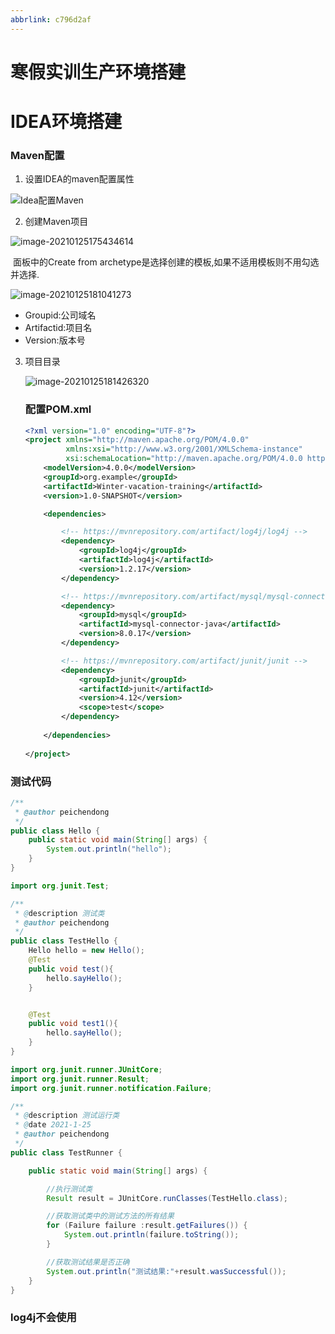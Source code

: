 ```yaml
---
abbrlink: c796d2af
---
```

# 寒假实训生产环境搭建

# IDEA环境搭建

### Maven配置

1. 设置IDEA的maven配置属性

![Idea配置Maven](https://raw.githubusercontent.com/1122pcd1122/My-picture/master/img/image-20210125175136347.png)

2. 创建Maven项目

![image-20210125175434614](https://raw.githubusercontent.com/1122pcd1122/My-picture/master/img/image-20210125175434614.png)

​	面板中的Create from archetype是选择创建的模板,如果不适用模板则不用勾选并选择.

![image-20210125181041273](https://raw.githubusercontent.com/1122pcd1122/My-picture/master/img/image-20210125181041273.png)

- Groupid:公司域名
- Artifactid:项目名
- Version:版本号

3. 项目目录

   ![image-20210125181426320](https://raw.githubusercontent.com/1122pcd1122/My-picture/master/img/image-20210125181426320.png)

   ### 配置POM.xml

   ```xml
   <?xml version="1.0" encoding="UTF-8"?>
   <project xmlns="http://maven.apache.org/POM/4.0.0"
            xmlns:xsi="http://www.w3.org/2001/XMLSchema-instance"
            xsi:schemaLocation="http://maven.apache.org/POM/4.0.0 http://maven.apache.org/xsd/maven-4.0.0.xsd">
       <modelVersion>4.0.0</modelVersion>
       <groupId>org.example</groupId>
       <artifactId>Winter-vacation-training</artifactId>
       <version>1.0-SNAPSHOT</version>
   
       <dependencies>
   
           <!-- https://mvnrepository.com/artifact/log4j/log4j -->
           <dependency>
               <groupId>log4j</groupId>
               <artifactId>log4j</artifactId>
               <version>1.2.17</version>
           </dependency>
   
           <!-- https://mvnrepository.com/artifact/mysql/mysql-connector-java -->
           <dependency>
               <groupId>mysql</groupId>
               <artifactId>mysql-connector-java</artifactId>
               <version>8.0.17</version>
           </dependency>
   
           <!-- https://mvnrepository.com/artifact/junit/junit -->
           <dependency>
               <groupId>junit</groupId>
               <artifactId>junit</artifactId>
               <version>4.12</version>
               <scope>test</scope>
           </dependency>
           
       </dependencies>
       
   </project>
   ```

   

### 测试代码

```java
/**
 * @author peichendong
 */
public class Hello {
    public static void main(String[] args) {
        System.out.println("hello");
    }
}
```

```java
import org.junit.Test;

/**
 * @description 测试类
 * @author peichendong
 */
public class TestHello {
    Hello hello = new Hello();
    @Test
    public void test(){
        hello.sayHello();
    }


    @Test
    public void test1(){
        hello.sayHello();
    }
}


```

```java
import org.junit.runner.JUnitCore;
import org.junit.runner.Result;
import org.junit.runner.notification.Failure;

/**
 * @description 测试运行类
 * @date 2021-1-25
 * @author peichendong
 */
public class TestRunner {

    public static void main(String[] args) {

        //执行测试类
        Result result = JUnitCore.runClasses(TestHello.class);

        //获取测试类中的测试方法的所有结果
        for (Failure failure :result.getFailures()) {
            System.out.println(failure.toString());
        }

        //获取测试结果是否正确
        System.out.println("测试结果:"+result.wasSuccessful());
    }
}

```

### log4j不会使用 

